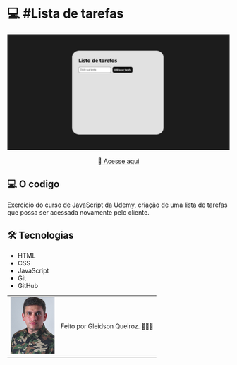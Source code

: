# 💻 #Lista de tarefas

<img src="./assets/imagem-do-projeto.png" alt="Imagem do projeto" />

<div align="center">

[🚀 Acesse aqui]()

</div>

## 💻 O codigo

Exercicio do curso de JavaScript da Udemy, criação de uma lista de tarefas que possa ser
acessada novamente pelo cliente.

## 🛠 Tecnologias

- HTML
- CSS
- JavaScript
- Git
- GitHub

<table>
  <tr>
    <td>
     <img src="./assets/avatar-gleidsonqueiroz.png" alt="Avatar gleidson queiroz" width="100px"/>
    </td>
    <td>
      Feito por Gleidson Queiroz.</a> 🙋🏼‍♂️
    </td>
  </tr>
</table>
